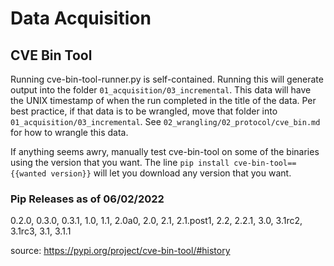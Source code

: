 # Data Acquisition

## CVE Bin Tool

Running cve-bin-tool-runner.py is self-contained. Running this will generate output into the folder `01_acquisition/03_incremental`. This data will have the UNIX timestamp of when the run completed in the title of the data. Per best practice, if that data is to be wrangled, move that folder into `01_acquisition/03_incremental`. See `02_wrangling/02_protocol/cve_bin.md` for how to wrangle this data.

If anything seems awry, manually test cve-bin-tool on some of the binaries using the version that you want. The line `pip install cve-bin-tool=={{wanted version}}` will let you download any version that you want.

### Pip Releases as of 06/02/2022

0.2.0, 0.3.0, 0.3.1, 1.0, 1.1, 2.0a0, 2.0, 2.1, 2.1.post1, 2.2, 2.2.1, 3.0, 3.1rc2, 3.1rc3, 3.1, 3.1.1

source: https://pypi.org/project/cve-bin-tool/#history